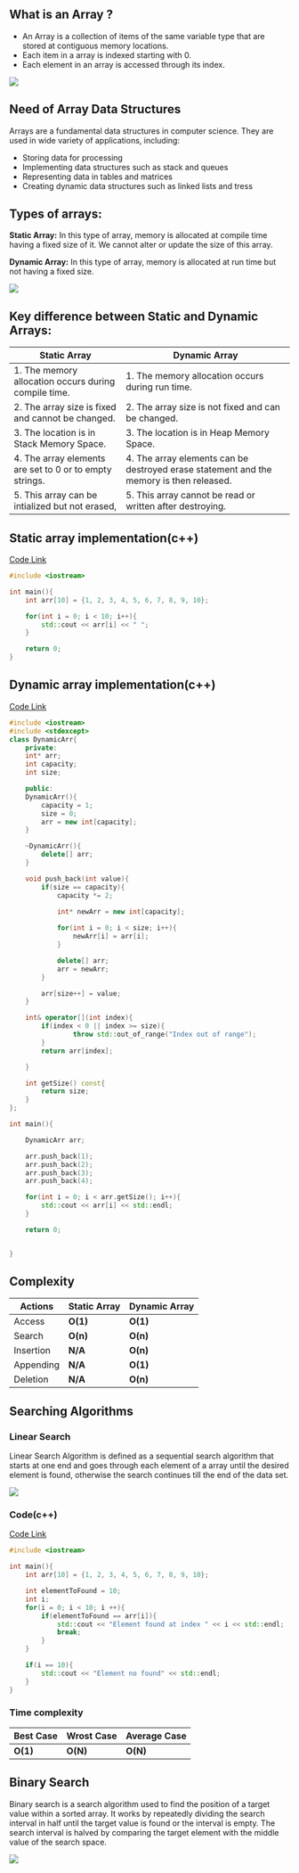 
## What is an Array ?

- An Array is a collection of items of the same variable type that are stored at contiguous memory locations.
- Each item in a array is indexed starting with 0. 
- Each element in an array is accessed through its index.


![](<Pasted image 20240612141238.png>)

## Need of Array Data Structures

Arrays are a fundamental data structures in computer science. They are used in wide variety of applications, including:
- Storing data for processing
- Implementing data structures such as stack and queues
- Representing data in tables and matrices
- Creating dynamic data structures such as linked lists and tress

## Types of arrays: 

**Static Array:** In this type of array, memory is allocated at compile time having a fixed size of it. We cannot alter or update the size of this array.

**Dynamic Array:** In this type of array, memory is allocated at run time but not having a fixed size.

![](<Pasted  image 20240612142026.png>)

## Key difference between Static and Dynamic Arrays:

| Static Array                                            | Dynamic Array                                                                           |
| ------------------------------------------------------- | --------------------------------------------------------------------------------------- |
| 1. The memory allocation occurs during compile time.    | 1. The memory allocation occurs during run time.                                        |
| 2. The array size is fixed and cannot be changed.       | 2. The array size is not fixed and can be changed.                                      |
| 3. The location is in Stack Memory Space.               | 3. The location is in Heap Memory Space.                                                |
| 4. The array elements are set to 0 or to empty strings. | 4. The array elements can be destroyed erase statement and the memory is then released. |
| 5. This array can be intialized but not erased,         | 5. This array cannot be read or written after destroying.                               |

## Static array implementation(c++)

[Code Link](https://github.com/iamSt3el/dsa_with_cpp/blob/main/array/basics_of_array/static_array.cpp)

```c++
#include <iostream>

int main(){
    int arr[10] = {1, 2, 3, 4, 5, 6, 7, 8, 9, 10};

    for(int i = 0; i < 10; i++){
        std::cout << arr[i] << " ";
    }

    return 0;
}
```

## Dynamic array implementation(c++)

[Code Link](https://github.com/iamSt3el/dsa_with_cpp/blob/main/array/basics_of_array/dynamic_array.cpp)

```c++
#include <iostream>
#include <stdexcept>
class DynamicArr{
    private:
    int* arr;
    int capacity;
    int size;

    public:
    DynamicArr(){
        capacity = 1;
        size = 0;
        arr = new int[capacity];
    }

    ~DynamicArr(){
        delete[] arr;
    }

    void push_back(int value){
        if(size == capacity){
            capacity *= 2;

            int* newArr = new int[capacity];
            
            for(int i = 0; i < size; i++){
                newArr[i] = arr[i];
            }

            delete[] arr;
            arr = newArr;
        }

        arr[size++] = value;
    }

    int& operator[](int index){
        if(index < 0 || index >= size){
                throw std::out_of_range("Index out of range");
        }
        return arr[index];

    }

    int getSize() const{
        return size;
    }
};

int main(){

    DynamicArr arr;

    arr.push_back(1);
    arr.push_back(2);
    arr.push_back(3);
    arr.push_back(4);

    for(int i = 0; i < arr.getSize(); i++){
        std::cout << arr[i] << std::endl;
    }

    return 0;


}
```

## Complexity

| Actions   | Static Array | Dynamic Array |
| --------- | ------------ | ------------- |
| Access    | **O(1)**     | **O(1)**      |
| Search    | **O(n)**     | **O(n)**      |
| Insertion | **N/A**      | **O(n)**      |
| Appending | **N/A**      | **O(1)**      |
| Deletion  | **N/A**      | **O(n)**      |

## Searching Algorithms

### Linear Search

Linear Search Algorithm is defined as a sequential search algorithm that starts at one end and goes through each element of a array until the desired element is found, otherwise the search continues till the end of the data set.

![](<Linear-Search-algorithm-banner-(1).webp>)

### Code(c++)

[Code Link]()

```c++
#include <iostream>

int main(){
    int arr[10] = {1, 2, 3, 4, 5, 6, 7, 8, 9, 10};

    int elementToFound = 10;
    int i;
    for(i = 0; i < 10; i ++){
        if(elementToFound == arr[i]){
            std::cout << "Element found at index " << i << std::endl;
            break;
        }
    }

    if(i == 10){
        std::cout << "Element no found" << std::endl;
    }   
}
```

### Time complexity

| Best Case | Wrost Case | Average Case |
| --------- | ---------- | ------------ |
| **O(1)**  | **O(N)**   | **O(N)**     |

## Binary Search

Binary search is a search algorithm used to find the position of a target value within a sorted array. It works by repeatedly dividing the search interval in half until the target value is found or the interval is empty. The search interval is halved by comparing the target element with the middle value of the search space.

![](<mid-in-binary-search-768.webp>)

